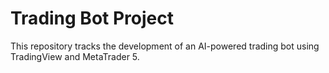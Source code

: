 # Trading Bot Project
This repository tracks the development of an AI-powered trading bot using TradingView and MetaTrader 5.
